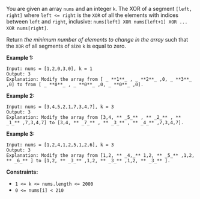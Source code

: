 You are given an array `nums`​​​ and an integer `k`​​​​​. The XOR of a segment
`[left, right]` where `left <= right` is the `XOR` of all the elements with
indices between `left` and `right`, inclusive: `nums[left] XOR nums[left+1]
XOR ... XOR nums[right]`.

Return _the minimum number of elements to change in the array_ such that the
`XOR` of all segments of size `k`​​​​​​ is equal to zero.



**Example 1:**

    
    
    Input: nums = [1,2,0,3,0], k = 1
    Output: 3
    Explanation: Modify the array from [ _ **1**_ , _ **2**_ ,0, _ **3**_ ,0] to from [ _ **0**_ , _ **0**_ ,0, _ **0**_ ,0].
    

**Example 2:**

    
    
    Input: nums = [3,4,5,2,1,7,3,4,7], k = 3
    Output: 3
    Explanation: Modify the array from [3,4, ** _5_** , ** _2_** , ** _1_** ,7,3,4,7] to [3,4, ** _7_** , ** _3_** , ** _4_** ,7,3,4,7].
    

**Example 3:**

    
    
    Input: nums = [1,2,4,1,2,5,1,2,6], k = 3
    Output: 3
    Explanation: Modify the array from [1,2, ** _4,_** 1,2, ** _5_** ,1,2, ** _6_** ] to [1,2, ** _3_** ,1,2, ** _3_** ,1,2, ** _3_** ].



**Constraints:**

  * `1 <= k <= nums.length <= 2000`
  * `​​​​​​0 <= nums[i] < 210`

